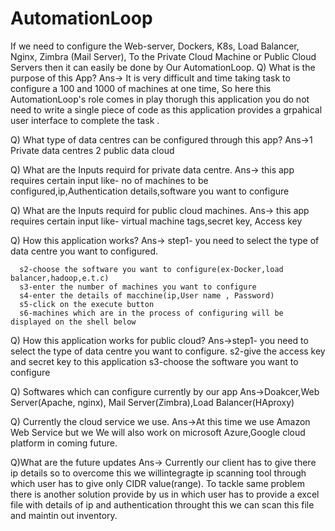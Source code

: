 # AutomationLoop
If we need to configure the Web-server, Dockers, K8s, Load Balancer, Nginx, Zimbra (Mail Server), To the Private Cloud Machine or Public Cloud Servers then it can easily be done by Our AutomationLoop.
Q) What is the purpose of this App?
Ans-> It is very difficult and time taking task to configure a 100 and 1000 of machines at one time, So here this AutomationLoop's role comes in play
thorugh this application you do not need to write a single piece of code as this application provides a grpahical user interface to complete the task .

Q) What type of data centres can be configured through this app?
Ans->1 Private data centres
2 public data cloud

Q) What are the Inputs requird for private data centre.
Ans-> this app requires certain input like- no of machines to be configured,ip,Authentication details,software you want to configure  

Q) What are the Inputs requird for public cloud machines.
Ans-> this app requires certain input like- virtual machine tags,secret key, Access key

Q) How this application works?
Ans-> step1- you need to select the type of data centre you want to configured.
      
      s2-choose the software you want to configure(ex-Docker,load balancer,hadoop,e.t.c)
      s3-enter the number of machines you want to configure
      s4-enter the details of macchine(ip,User name , Password)
      s5-click on the execute button
      s6-machines which are in the process of configuring will be displayed on the shell below

Q) How this application works for public cloud?
Ans->step1- you need to select the type of data centre you want to configure.
     s2-give the access key and secret key to this application
     s3-choose the software you want to configure
     
Q) Softwares which can configure currently by our app
Ans->Doakcer,Web Server(Apache, nginx), Mail Server(Zimbra),Load Balancer(HAproxy)

Q) Currently the cloud service we use.
Ans->At this time we use Amazon Web Service but we We will also work on microsoft Azure,Google cloud platform in coming future.

Q)What are the future updates 
Ans->	Currently our client has to give there ip details so to overcome this we willintegragte ip scanning tool through which user has to give only CIDR value(range).
        To tackle same problem there is another solution provide by us in which user has to provide a excel file with details of ip and authentication throught this we can scan this file and maintin out inventory.
